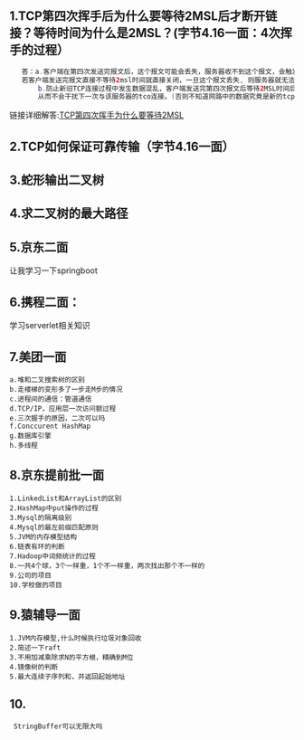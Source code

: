 ## 1.TCP第四次挥手后为什么要等待2MSL后才断开链接？等待时间为什么是2MSL？(字节4.16一面：4次挥手的过程）
```java
   答：a.客户端在第四次发送完报文后，这个报文可能会丢失，服务器收不到这个报文，会触发超时重传机制，客户端会重新传输丢失的报文，
   若客户端发送完报文直接不等待2msl时间就直接关闭，一旦这个报文丢失, 则服务器就无法进入正常的关闭连接状态.
       b.防止新旧TCP连接过程中发生数据混乱，客户端发送完第四次报文后等待2MSL时间后则可以保证本次连接过程中所有的数据都从网络中消失，
       从而不会干扰下一次与该服务器的tco连接。(否则不知道网路中的数据究竟是新的tcp连接还是属于旧的tcp连接的，数据发生了混乱)
   ```
 链接详细解答:[TCP第四次挥手为什么要等待2MSL](https://www.pianshen.com/article/8831718935/)
 
 ## 2.TCP如何保证可靠传输（字节4.16一面）
 
 
 ## 3.蛇形输出二叉树
 
 
 ## 4.求二叉树的最大路径

## 5.京东二面
   让我学习一下springboot
   
## 6.携程二面：
  学习serverlet相关知识
  
## 7.美团一面
    a.堆和二叉搜索树的区别
    b.走楼梯的变形多了一步走M步的情况
    c.进程间的通信：管道通信
    d.TCP/IP，应用层一次访问额过程
    e.三次握手的原因，二次可以吗
    f.Conccurent HashMap
    g.数据库引擎
    h.多线程
 

## 8.京东提前批一面
    1.LinkedList和ArrayList的区别
    2.HashMap中put操作的过程
    3.Mysql的隔离级别
    4.Mysql的最左前缀匹配原则
    5.JVM的内存模型结构
    6.链表有环的判断
    7.Hadoop中词频统计的过程
    8.一共4个球，3个一样重，1个不一样重，两次找出那个不一样的
    9.公司的项目
    10.学校做的项目
    
## 9.猿辅导一面
    1.JVM内存模型,什么时候执行垃圾对象回收
    2.简述一下raft
    3.不用加减乘除求N的平方根，精确到M位
    4.镜像树的判断
    5.最大连续子序列和，并返回起始地址
    
 ## 10.
     StringBuffer可以无限大吗
  
    
